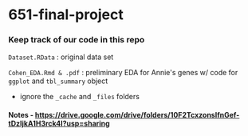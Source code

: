 # 651-final-project

### Keep track of our code in this repo
`Dataset.RData` : original data set

`Cohen_EDA.Rmd & .pdf` : preliminary EDA for Annie's genes w/ code for `ggplot` and `tbl_summary` object

* ignore the `_cache` and `_files` folders

#### Notes - https://drive.google.com/drive/folders/10F2TcxzonsIfnGef-tDzIjkA1H3rck4I?usp=sharing

